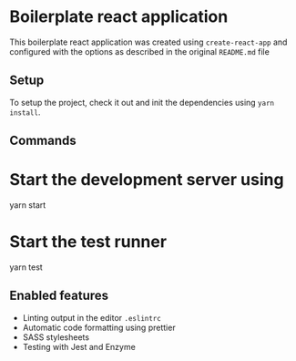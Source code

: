 # Boilerplate react application

This boilerplate react application was created using `create-react-app` and configured with the options as described in the original `README.md` file

## Setup

To setup the project, check it out and init the dependencies using `yarn install`.

## Commands

# Start the development server using

yarn start

# Start the test runner

yarn test

## Enabled features

- Linting output in the editor `.eslintrc`
- Automatic code formatting using prettier
- SASS stylesheets
- Testing with Jest and Enzyme
